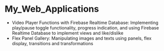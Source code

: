 # My_Web_Applications
* Video Player Functions with Firebase Realtime Database: Implementing play/pause toggle functionality, progress indication, and using Firebase Realtime Database to implement views and like/dislike
* Flex Panel Gallery: Manipulating images and texts using panels, flex display, transitions and transformations
